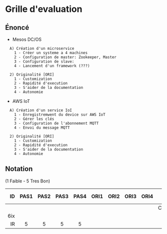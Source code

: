 # Grille d'evaluation


## Énoncé

* Mesos DC/OS

```
  A) Création d'un microservice
    1 - Créer un systeme a 4 machines
    2 - Configuration de master: Zookeeper, Master
    3 - Configuration de slave:
    4 - Lancement d'un framework (???)

  2) Originalité [ORI]
    1 - Customization
    2 - Rapidité d'execution
    3 - S'aider de la documentation
    4 - Autonomie
```

* AWS IoT

```
  A) Création d'un service IoI
    1 - Enregistremwent du device sur AWS IoT
    2 - Gérer les clés
    3 - Configuration de l'abonnement MQTT
    4 - Envoi du message MQTT

  2) Originalité [ORI]
    1 - Customization
    2 - Rapidité d'execution
    3 - S'aider de la documentation
    4 - Autonomie
```


## Notation 

(1 Faible - 5 Tres Bon)

| ID  |PAS1|PAS2|PAS3|PAS4|ORI1|ORI2|ORI3|ORI4| Points (8*5)                     |
|----:|:--:|:--:|:--:|:--:|:--:|:--:|:--:|:--:|----------------------------------|  
|     |    |    |    |    |    |    |    |    | Comments                         |
| 6ix |    |    |    |    |    |    |    |    |                                  |  
| IR  |  5 |  5 |  5 |  5 |    |    |    |    |                                  |  
